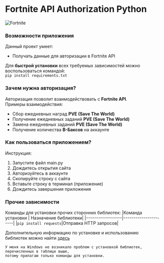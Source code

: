 # Fortnite API Authorization Python

![Fortnite](https://cdn2.unrealengine.com/pdp-2560x1440-2560x1440-c3266bfffb6f.jpg "Fortnite")

### Возможности приложения

Данный проект умеет:
* Получать данные для авторизации в Fortnite API

Для **быстрой установки** всех требуемых зависимостей можно воспользоваться командой:  
`pip install requirements.txt`

### Зачем нужна авторизация?
Авторизация позволит взаимодействовать с **Fortnite API**.  
Примеры взаимодействия:
* Сбор ежедневных наград **PVE (Save The World)**
* Получение ежедневных заданий **PVE (Save The World)**
* Замена ежедневных заданий **PVE (Save The World)**
* Получение количества **В-Баксов** на аккаунте

### Как пользоваться приложением?
Инструкция:  
1. Запустите файл main.py
2. Дождитесь открытия сайта
3. Авторизуйтесь в аккаунте
4. Скопируйте строку с сайта
5. Вставьте строку в терминал (приложение)
6. Дождитесь завершения приложения

### Прочие зависимости
Команды для установки прочих сторонних библиотек:
|Команда установки | Назначение библиотеки|
|------------------|----------------------|
|`pip install requests`|Отправка HTTP запросов|

Дополнительную информацию по установке и использованию библиотек можно найти [здесь](https://pypi.org)  
```
У меня на Windows не возникало проблем с установкой библиотек, перечисленных в таблице выше, 
потому прилагаю только команды для установки.
```

